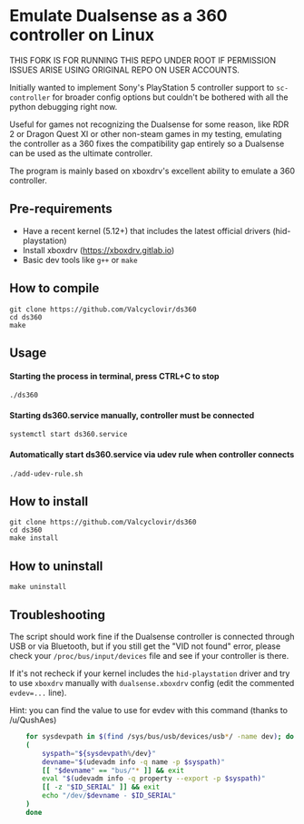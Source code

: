 # Emulate Dualsense as a 360 controller on Linux

THIS FORK IS FOR RUNNING THIS REPO UNDER ROOT IF PERMISSION ISSUES ARISE USING ORIGINAL REPO ON USER ACCOUNTS.

Initially wanted to implement Sony's PlayStation 5 controller support to `sc-controller` for broader config options but couldn't be bothered with all the python debugging right now.

Useful for games not recognizing the Dualsense for some reason, like RDR 2 or Dragon Quest XI or other non-steam games in my testing, emulating the controller as a 360 fixes the compatibility gap entirely so a Dualsense can be used as the ultimate controller.

The program is mainly based on xboxdrv's excellent ability to emulate a 360 controller.

## Pre-requirements


- Have a recent kernel (5.12+) that includes the latest official drivers (hid-playstation)
- Install xboxdrv (https://xboxdrv.gitlab.io)
- Basic dev tools like `g++` or `make`

## How to compile
```
git clone https://github.com/Valcyclovir/ds360
cd ds360
make
```
## Usage
#### Starting the process in terminal, press CTRL+C to stop
```
./ds360
```
#### Starting ds360.service manually, controller must be connected
```
systemctl start ds360.service
```
#### Automatically start ds360.service via udev rule when controller connects
```
./add-udev-rule.sh
```
## How to install
```
git clone https://github.com/Valcyclovir/ds360
cd ds360
make install
```

## How to uninstall

```
make uninstall
```

## Troubleshooting

The script should work fine if the Dualsense controller is connected through USB or via Bluetooth, but if you still get the "VID not found" error, please check your `/proc/bus/input/devices` file and see if your controller is there.

If it's not recheck if your kernel includes the `hid-playstation` driver and try to use `xboxdrv` manually with `dualsense.xboxdrv` config (edit the commented `evdev=...` line).


Hint: you can find the value to use for evdev with this command (thanks to /u/QushAes)
```sh
    for sysdevpath in $(find /sys/bus/usb/devices/usb*/ -name dev); do
    (
        syspath="${sysdevpath%/dev}"
        devname="$(udevadm info -q name -p $syspath)"
        [[ "$devname" == "bus/"* ]] && exit
        eval "$(udevadm info -q property --export -p $syspath)"
        [[ -z "$ID_SERIAL" ]] && exit
        echo "/dev/$devname - $ID_SERIAL"
    )
    done
```